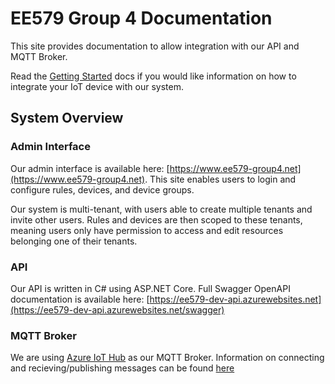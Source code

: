 # EE579 Group 4 Documentation

This site provides documentation to allow integration with our API and MQTT Broker.

Read the [Getting Started](register-device.md) docs if you would like information on how to integrate your IoT device with our system.

## System Overview
### Admin Interface
Our admin interface is available here: [https://www.ee579-group4.net](https://www.ee579-group4.net). This site enables users to login and configure rules, devices, and device groups.

Our system is multi-tenant, with users able to create multiple tenants and invite other users. Rules and devices are then scoped to these tenants, meaning users only have permission to access and edit resources belonging one of their tenants.

### API
Our API is written in C# using ASP.NET Core. Full Swagger OpenAPI documentation is available here: [https://ee579-dev-api.azurewebsites.net](https://ee579-dev-api.azurewebsites.net/swagger)

### MQTT Broker
We are using [Azure IoT Hub](https://docs.microsoft.com/en-us/azure/iot-hub/iot-hub-mqtt-support) as our MQTT Broker. Information on connecting and recieving/publishing messages can be found [here](mqtt.md)
